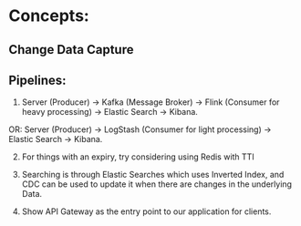 # Concepts:

## Change Data Capture

## Pipelines:
1. Server (Producer) -> Kafka (Message Broker) -> Flink (Consumer for heavy processing) -> Elastic Search -> Kibana.

OR:
Server (Producer) -> LogStash (Consumer for light processing) -> Elastic Search -> Kibana.

2. For things with an expiry, try considering using Redis with TTl

3. Searching is through Elastic Searches which uses Inverted Index, and CDC can be used to update it when there are changes in the underlying Data.

4. Show API Gateway as the entry point to our application for clients.